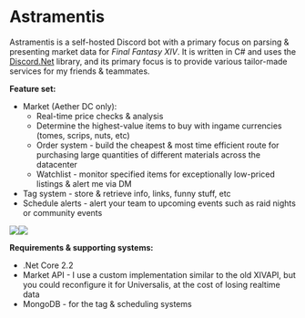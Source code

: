 # Astramentis

Astramentis is a self-hosted Discord bot with a primary focus on parsing & presenting market data for *Final Fantasy XIV*. It is written in C# and uses the [Discord.Net](https://github.com/discord-net/Discord.Net) library, and its primary focus is to provide various tailor-made services for my friends & teammates.

**Feature set:**

* Market (Aether DC only):
  * Real-time price checks & analysis
  * Determine the highest-value items to buy with ingame currencies (tomes, scrips, nuts, etc)
  * Order system - build the cheapest & most time efficient route for purchasing large quantities of different materials across the datacenter
  * Watchlist - monitor specified items for exceptionally low-priced listings & alert me via DM
* Tag system - store & retrieve info, links, funny stuff, etc
* Schedule alerts - alert your team to upcoming events such as raid nights or community events



![](https://i.imgur.com/QJgd9cz.png)![](https://i.imgur.com/Bx87sDK.jpeg)



**Requirements & supporting systems:**

* .Net Core 2.2
* Market API - I use a custom implementation similar to the old XIVAPI, but you could reconfigure it for Universalis, at the cost of losing realtime data
* MongoDB - for the tag & scheduling systems



